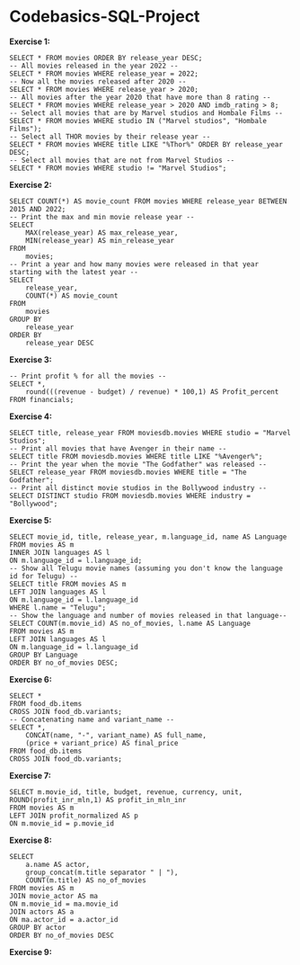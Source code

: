 # Codebasics-SQL-Project

**Exercise 1:**  
```-- Print all movies in the order of their release year (latest first) --  
SELECT * FROM movies ORDER BY release_year DESC;  
-- All movies released in the year 2022 --  
SELECT * FROM movies WHERE release_year = 2022;  
-- Now all the movies released after 2020 --  
SELECT * FROM movies WHERE release_year > 2020;  
-- All movies after the year 2020 that have more than 8 rating --  
SELECT * FROM movies WHERE release_year > 2020 AND imdb_rating > 8;  
-- Select all movies that are by Marvel studios and Hombale Films --  
SELECT * FROM movies WHERE studio IN ("Marvel studios", "Hombale Films");  
-- Select all THOR movies by their release year --  
SELECT * FROM movies WHERE title LIKE "%Thor%" ORDER BY release_year DESC;  
-- Select all movies that are not from Marvel Studios --  
SELECT * FROM movies WHERE studio != "Marvel Studios";
```  

**Exercise 2:**  
```-- How many movies were released between 2015 and 2022 -- 
SELECT COUNT(*) AS movie_count FROM movies WHERE release_year BETWEEN 2015 AND 2022;
-- Print the max and min movie release year --
SELECT 
	MAX(release_year) AS max_release_year,
	MIN(release_year) AS min_release_year
FROM
	movies;
-- Print a year and how many movies were released in that year starting with the latest year --
SELECT
	release_year,
    COUNT(*) AS movie_count
FROM
	movies
GROUP BY
	release_year
ORDER BY
	release_year DESC
```

**Exercise 3:**  
```SELECT * FROM financials;
-- Print profit % for all the movies --
SELECT *,
    round(((revenue - budget) / revenue) * 100,1) AS Profit_percent
FROM financials;
```

**Exercise 4:**  
```-- Print all movie titles and release year for all Marvel Studios movies --
SELECT title, release_year FROM moviesdb.movies WHERE studio = "Marvel Studios";
-- Print all movies that have Avenger in their name --
SELECT title FROM moviesdb.movies WHERE title LIKE "%Avenger%";
-- Print the year when the movie "The Godfather" was released --
SELECT release_year FROM moviesdb.movies WHERE title = "The Godfather";
-- Print all distinct movie studios in the Bollywood industry --
SELECT DISTINCT studio FROM moviesdb.movies WHERE industry = "Bollywood";
```

**Exercise 5:**
```-- Show all the movies with their language names --
SELECT movie_id, title, release_year, m.language_id, name AS Language
FROM movies AS m
INNER JOIN languages AS l
ON m.language_id = l.language_id;
-- Show all Telugu movie names (assuming you don't know the language id for Telugu) --
SELECT title FROM movies AS m
LEFT JOIN languages AS l
ON m.language_id = l.language_id
WHERE l.name = "Telugu";
-- Show the language and number of movies released in that language-- 
SELECT COUNT(m.movie_id) AS no_of_movies, l.name AS Language
FROM movies AS m
LEFT JOIN languages AS l
ON m.language_id = l.language_id
GROUP BY Language
ORDER BY no_of_movies DESC;
```

**Exercise 6:**  
```-- Simple CROSS JOIN 2 tables --
SELECT *
FROM food_db.items
CROSS JOIN food_db.variants;
-- Concatenating name and variant_name --
SELECT *,
	CONCAT(name, "-", variant_name) AS full_name,
    (price + variant_price) AS final_price
FROM food_db.items
CROSS JOIN food_db.variants;
```

**Exercise 7:**  
```-- Profit table --
SELECT m.movie_id, title, budget, revenue, currency, unit, ROUND(profit_inr_mln,1) AS profit_in_mln_inr
FROM movies AS m
LEFT JOIN profit_normalized AS p
ON m.movie_id = p.movie_id
```

**Exercise 8:**  
```-- Join more than 2 tables to generate table with actor, movies and no.of movies --
SELECT 
	a.name AS actor,
    group_concat(m.title separator " | "),
    COUNT(m.title) AS no_of_movies
FROM movies AS m
JOIN movie_actor AS ma
ON m.movie_id = ma.movie_id
JOIN actors AS a
ON ma.actor_id = a.actor_id
GROUP BY actor
ORDER BY no_of_movies DESC
```

**Exercise 9:**
